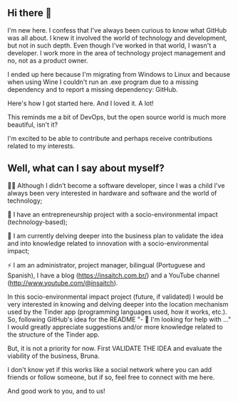 ## Hi there 👋

I'm new here. I confess that I've always been curious to know what GitHub was all about. I knew it involved the world of technology and development, but not in such depth. Even though I've worked in that world, I wasn't a developer. I work more in the area of ​​technology project management and no, not as a product owner.

I ended up here because I'm migrating from Windows to Linux and because when using Wine I couldn't run an .exe program due to a missing dependency and to report a missing dependency: GitHub.

Here's how I got started here. And I loved it. A lot!

This reminds me a bit of DevOps, but the open source world is much more beautiful, isn't it?

I'm excited to be able to contribute and perhaps receive contributions related to my interests.

## Well, what can I say about myself?

🕵️‍♀️ Although I didn't become a software developer, since I was a child I've always been very interested in hardware and software and the world of technology;

🔭 I have an entrepreneurship project with a socio-environmental impact (technology-based);

🌱 I am currently delving deeper into the business plan to validate the idea and into knowledge related to innovation with a socio-environmental impact;

⚡ I am an administrator, project manager, bilingual (Portuguese and Spanish), I have a blog (https://insaitch.com.br/) and a YouTube channel (http://www.youtube.com/@insaitch).

In this socio-environmental impact project (future, if validated) I would be very interested in knowing and delving deeper into the location mechanism used by the Tinder app (programming languages ​​used, how it works, etc.). So, following GitHub's idea for the README "- 🤔 I'm looking for help with ..." I would greatly appreciate suggestions and/or more knowledge related to the structure of the Tinder app.

But, it is not a priority for now. First VALIDATE THE IDEA and evaluate the viability of the business, Bruna.

I don't know yet if this works like a social network where you can add friends or follow someone, but if so, feel free to connect with me here.

And good work to you, and to us!
